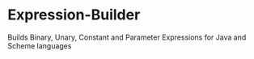 # Expression-Builder
Builds Binary, Unary, Constant and Parameter Expressions for Java and Scheme languages
